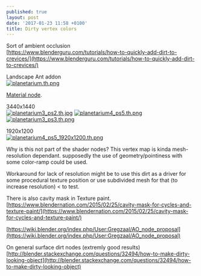 ```yaml
---
published: true
layout: post
date: '2017-01-23 11:58 +0100'
title: Dirty vertex colors
---
```

Sort of ambient occlusion  
[https://www.blenderguru.com/tutorials/how-to-quickly-add-dirt-to-crevices/](https://www.blenderguru.com/tutorials/how-to-quickly-add-dirt-to-crevices/)

Landscape Ant addon  
[![planetarium.th.png](https://cdn.scrot.moe/images/2017/01/23/planetarium.th.png)](https://cdn.scrot.moe/images/2017/01/23/planetarium2.png)

[Material node](https://cdn.scrot.moe/images/2017/01/23/vertexAO.png).

3440x1440  
[![planetarium3_ps2.th.jpg](https://cdn.scrot.moe/images/2017/01/23/planetarium3_ps2.th.jpg)](https://cdn.scrot.moe/images/2017/01/23/planetarium3_ps2.jpg)
[![planetarium4_ps5.th.png](https://cdn.scrot.moe/images/2017/01/23/planetarium4_ps5.th.png)](https://cdn.scrot.moe/images/2017/01/23/planetarium4_ps5.png)
[![planetarium3_ps3.th.png](https://cdn.scrot.moe/images/2017/01/23/planetarium3_ps3.th.png)](https://cdn.scrot.moe/images/2017/01/23/planetarium3_ps3.png)

1920x1200  
[![planetarium4_ps5_1920x1200.th.png](https://cdn.scrot.moe/images/2017/01/23/planetarium4_ps5_1920x1200.th.png)](https://cdn.scrot.moe/images/2017/01/23/planetarium4_ps5_1920x1200.png)

Why is this not part of the shader nodes? This vertex map is kinda mesh-resolution dependant. supposedly the use of geometry/pointiness with some color-ramp could be used. 

Workaround for lack of resolution might be to use this dirt as a driver for some procedural texture position or use subdivided mesh for that (to increase resolution) < to test.

There is also cavity mask in Texture paint.  
[https://www.blendernation.com/2015/02/25/cavity-mask-for-cycles-and-texture-paint/](https://www.blendernation.com/2015/02/25/cavity-mask-for-cycles-and-texture-paint/)

[https://wiki.blender.org/index.php/User:Gregzaal/AO_node_proposal](https://wiki.blender.org/index.php/User:Gregzaal/AO_node_proposal)

On general surface dirt nodes (extremly good results)  
[http://blender.stackexchange.com/questions/32494/how-to-make-dirty-looking-object](http://blender.stackexchange.com/questions/32494/how-to-make-dirty-looking-object)
